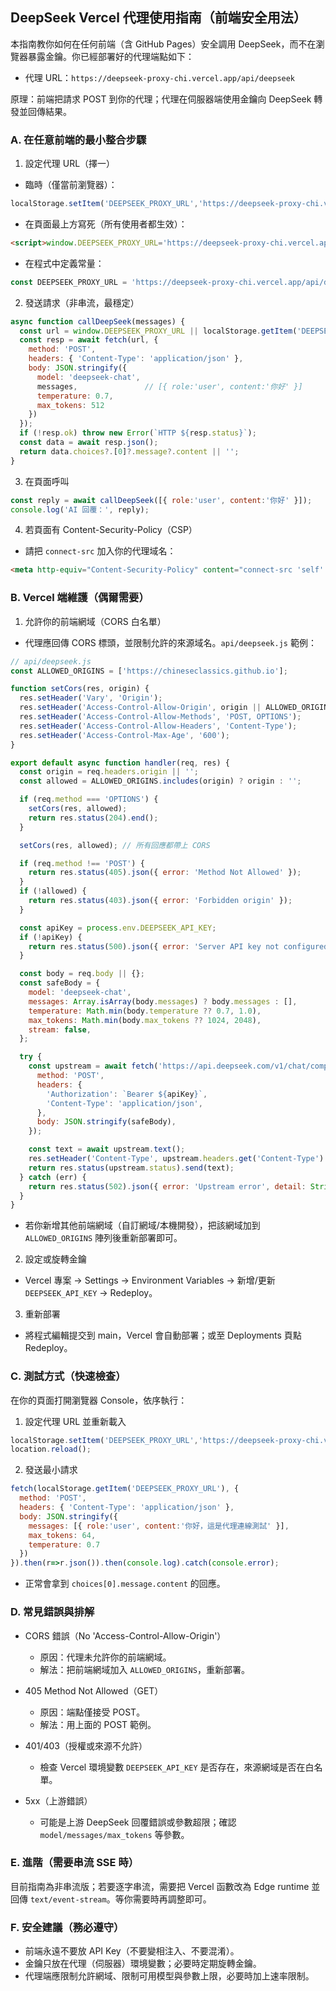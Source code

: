 ## DeepSeek Vercel 代理使用指南（前端安全用法）

本指南教你如何在任何前端（含 GitHub Pages）安全調用 DeepSeek，而不在瀏覽器暴露金鑰。你已經部署好的代理端點如下：

- 代理 URL：`https://deepseek-proxy-chi.vercel.app/api/deepseek`

原理：前端把請求 POST 到你的代理；代理在伺服器端使用金鑰向 DeepSeek 轉發並回傳結果。


### A. 在任意前端的最小整合步驟

1) 設定代理 URL（擇一）
- 臨時（僅當前瀏覽器）：
```javascript
localStorage.setItem('DEEPSEEK_PROXY_URL','https://deepseek-proxy-chi.vercel.app/api/deepseek')
```
- 在頁面最上方寫死（所有使用者都生效）：
```html
<script>window.DEEPSEEK_PROXY_URL='https://deepseek-proxy-chi.vercel.app/api/deepseek'</script>
```
- 在程式中定義常量：
```javascript
const DEEPSEEK_PROXY_URL = 'https://deepseek-proxy-chi.vercel.app/api/deepseek';
```

2) 發送請求（非串流，最穩定）
```javascript
async function callDeepSeek(messages) {
  const url = window.DEEPSEEK_PROXY_URL || localStorage.getItem('DEEPSEEK_PROXY_URL') || DEEPSEEK_PROXY_URL;
  const resp = await fetch(url, {
    method: 'POST',
    headers: { 'Content-Type': 'application/json' },
    body: JSON.stringify({
      model: 'deepseek-chat',
      messages,               // [{ role:'user', content:'你好' }]
      temperature: 0.7,
      max_tokens: 512
    })
  });
  if (!resp.ok) throw new Error(`HTTP ${resp.status}`);
  const data = await resp.json();
  return data.choices?.[0]?.message?.content || '';
}
```

3) 在頁面呼叫
```javascript
const reply = await callDeepSeek([{ role:'user', content:'你好' }]);
console.log('AI 回覆：', reply);
```

4) 若頁面有 Content-Security-Policy（CSP）
- 請把 `connect-src` 加入你的代理域名：
```html
<meta http-equiv="Content-Security-Policy" content="connect-src 'self' https://deepseek-proxy-chi.vercel.app;">
```


### B. Vercel 端維護（偶爾需要）

1) 允許你的前端網域（CORS 白名單）
- 代理應回傳 CORS 標頭，並限制允許的來源域名。`api/deepseek.js` 範例：
```javascript
// api/deepseek.js
const ALLOWED_ORIGINS = ['https://chineseclassics.github.io'];

function setCors(res, origin) {
  res.setHeader('Vary', 'Origin');
  res.setHeader('Access-Control-Allow-Origin', origin || ALLOWED_ORIGINS[0]);
  res.setHeader('Access-Control-Allow-Methods', 'POST, OPTIONS');
  res.setHeader('Access-Control-Allow-Headers', 'Content-Type');
  res.setHeader('Access-Control-Max-Age', '600');
}

export default async function handler(req, res) {
  const origin = req.headers.origin || '';
  const allowed = ALLOWED_ORIGINS.includes(origin) ? origin : '';

  if (req.method === 'OPTIONS') {
    setCors(res, allowed);
    return res.status(204).end();
  }

  setCors(res, allowed); // 所有回應都帶上 CORS

  if (req.method !== 'POST') {
    return res.status(405).json({ error: 'Method Not Allowed' });
  }
  if (!allowed) {
    return res.status(403).json({ error: 'Forbidden origin' });
  }

  const apiKey = process.env.DEEPSEEK_API_KEY;
  if (!apiKey) {
    return res.status(500).json({ error: 'Server API key not configured' });
  }

  const body = req.body || {};
  const safeBody = {
    model: 'deepseek-chat',
    messages: Array.isArray(body.messages) ? body.messages : [],
    temperature: Math.min(body.temperature ?? 0.7, 1.0),
    max_tokens: Math.min(body.max_tokens ?? 1024, 2048),
    stream: false,
  };

  try {
    const upstream = await fetch('https://api.deepseek.com/v1/chat/completions', {
      method: 'POST',
      headers: {
        'Authorization': `Bearer ${apiKey}`,
        'Content-Type': 'application/json',
      },
      body: JSON.stringify(safeBody),
    });

    const text = await upstream.text();
    res.setHeader('Content-Type', upstream.headers.get('Content-Type') || 'application/json');
    return res.status(upstream.status).send(text);
  } catch (err) {
    return res.status(502).json({ error: 'Upstream error', detail: String(err) });
  }
}
```
- 若你新增其他前端網域（自訂網域/本機開發），把該網域加到 `ALLOWED_ORIGINS` 陣列後重新部署即可。

2) 設定或旋轉金鑰
- Vercel 專案 → Settings → Environment Variables → 新增/更新 `DEEPSEEK_API_KEY` → Redeploy。

3) 重新部署
- 將程式編輯提交到 main，Vercel 會自動部署；或至 Deployments 頁點 Redeploy。


### C. 測試方式（快速檢查）

在你的頁面打開瀏覽器 Console，依序執行：

1) 設定代理 URL 並重新載入
```javascript
localStorage.setItem('DEEPSEEK_PROXY_URL','https://deepseek-proxy-chi.vercel.app/api/deepseek');
location.reload();
```

2) 發送最小請求
```javascript
fetch(localStorage.getItem('DEEPSEEK_PROXY_URL'), {
  method: 'POST',
  headers: { 'Content-Type': 'application/json' },
  body: JSON.stringify({
    messages: [{ role:'user', content:'你好，這是代理連線測試' }],
    max_tokens: 64,
    temperature: 0.7
  })
}).then(r=>r.json()).then(console.log).catch(console.error);
```
- 正常會拿到 `choices[0].message.content` 的回應。


### D. 常見錯誤與排解

- CORS 錯誤（No 'Access-Control-Allow-Origin'）
  - 原因：代理未允許你的前端網域。
  - 解法：把前端網域加入 `ALLOWED_ORIGINS`，重新部署。

- 405 Method Not Allowed（GET）
  - 原因：端點僅接受 POST。
  - 解法：用上面的 POST 範例。

- 401/403（授權或來源不允許）
  - 檢查 Vercel 環境變數 `DEEPSEEK_API_KEY` 是否存在，來源網域是否在白名單。

- 5xx（上游錯誤）
  - 可能是上游 DeepSeek 回覆錯誤或參數超限；確認 `model/messages/max_tokens` 等參數。


### E. 進階（需要串流 SSE 時）

目前指南為非串流版；若要逐字串流，需要把 Vercel 函數改為 Edge runtime 並回傳 `text/event-stream`。等你需要時再調整即可。


### F. 安全建議（務必遵守）

- 前端永遠不要放 API Key（不要變相注入、不要混淆）。
- 金鑰只放在代理（伺服器）環境變數；必要時定期旋轉金鑰。
- 代理端應限制允許網域、限制可用模型與參數上限，必要時加上速率限制。


